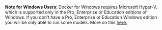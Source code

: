 



<p class='note'><b>Note for Windows Users</b>: Docker for Windows requires Microsoft Hyper-V, which is supported only in the Pro, Enterprise or Education editions of Windows. If you don't have a Pro, Enterprise or Education Windows edition you will be only able to run some models. More on this <a href="/#/getting-started/docker">here.</a> </p>
